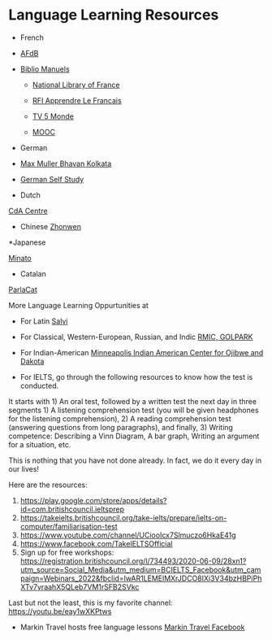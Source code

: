 # Language Learning Resources

* French
* [AFdB](https://bengale.afindia.org/)
* [Biblio Manuels](https://adistance.manuelnumerique.com/recherche/?niveau=FLE+-+Adultes&classe=&matiere=&marque=&type=Manuel+num%C3%A9rique)

  * [National Library of France](https://www.affluences.com/bnf-bibliotheque-tous-publics/reservation?type=6)
  
  * [RFI Apprendre Le Francais](https://savoirs.rfi.fr/fr/apprendre-enseigner)

  * [TV 5 Monde](https://apprendre.tv5monde.com/fr)

  * [MOOC](https://www.fun-mooc.fr/cours/#search?query=FLE%2BA1&page=1&rpp=50)

* German
*  [Max Muller Bhavan Kolkata](https://www.goethe.de/ins/in/en/sta/kol.html)
* [German Self Study](https://www.deutsch-lernen.com/
)
* Dutch

[CdA Centre](http://www.cdacentre.com/)

* Chinese
[Zhonwen](https://www.zhongwen.in/)




*Japanese

[Minato](https://minato-jf.jp/)


* Catalan

[ParlaCat](https://www.parla.cat/pres_catalaenlinia/AppPHP/login/index.php
)

More Language Learning Oppurtunities at

* For Latin [Salvi](https://latin.org/wordpress/)
* For Classical, Western-European, Russian, and Indic [RMIC, GOLPARK](http://sriramakrishna.org/school-of-languages)

* For Indian-American [Minneapolis Indian American Center for Ojibwe and Dakota
](https://www.maicnet.org/)

* For IELTS, go through the following resources to know how the test is conducted.

It starts with 1) An oral test, followed by a written test the next day in three segments 1) A listening comprehension test (you will be given headphones for the listening comprehension), 2) A reading comprehension test (answering questions from long paragraphs), and finally, 3) Writing competence: Describing a Vinn Diagram, A bar graph, Writing an argument for a situation, etc.

This is nothing that you have not done already. In fact, we do it every day in our lives!

Here are the resources: 

1) https://play.google.com/store/apps/details?id=com.britishcouncil.ieltsprep
2) https://takeielts.britishcouncil.org/take-ielts/prepare/ielts-on-computer/familiarisation-test
3) https://www.youtube.com/channel/UCiooIcx7Slmuczo6HkaE41g
4) https://www.facebook.com/TakeIELTSOfficial
5) Sign up for free workshops: https://registration.britishcouncil.org/l/734493/2020-06-09/28xn1?utm_source=Social_Media&utm_medium=BCIELTS_Facebook&utm_campaign=Webinars_2022&fbclid=IwAR1LEMElMXrJDCO8IXi3V34bzHBPiPhXTv7yraahX5QLeb7VM1rSFB2SVkc


Last but not the least, this is my favorite channel: https://youtu.be/eay1wXKPtws

* Markin Travel hosts free language lessons [Markin Travel Facebook](https://www.facebook.com/Markintravel-1282958235180408/)

